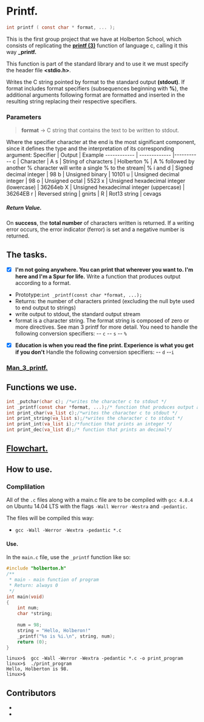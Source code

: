 # Printf.
```` c
int printf ( const char * format, ... );
````
This is the first group project that we have at Holberton School, which consists of replicating the **[printf (3)](http://man7.org/linux/man-pages/man3/printf.3.html)** function of language c, calling it this way **_printf.**

This function is part of the standard library **<cstdio>** and to use it we must specify the header file **<stdio.h>**.

Writes the C string pointed by format to the standard output **(stdout)**. If format includes format specifiers (subsequences beginning with **%**), the additional arguments following format are formatted and inserted in the resulting string replacing their respective specifiers.
### Parameters
 > **format** -> C string that contains the text to be written to stdout.
 
Where the specifier character at the end is the most significant component, since it defines the type and the interpretation of its corresponding argument:
 Specifier | Output | Example
------------ | ------------- |-----------
 c | Character | A
 s | String of characters | Holberton
 % | A % followed by another % character will write a single % to the stream| %
  i and d | Signed decimal integer | 98 
 b | Unsigned binary | 10101
 u | Unsigned decimal integer | 98
 o | Unsigned octal | 5523
 x | Unsigned hexadecimal integer (lowercase) | 36264eb
 X | Unsigned hexadecimal integer (uppercase) | 36264EB
 r | Reversed string | gnirts |
 R | Rot13 string | cevags
##### Return Value.
On **success**, the **total number** of characters written is returned.
If a writing error occurs, the error indicator (ferror) is set and a negative number is returned.
 
## The tasks.
-[x] **I'm not going anywhere. You can print that wherever you want to. I'm here and I'm a Spur for life.** 
Write a function that produces output according to a format.

- Prototype:``int _printf(const char *format, ...);``
- Returns: the number of characters printed (excluding the null byte used to end output to strings)
- write output to stdout, the standard output stream
- format is a character string. The format string is composed of zero or more directives. See man 3 printf for more detail. You need to handle the following conversion specifiers:
-- ``c``
-- ``s``
--  ``%``

 -[x] **Education is when you read the fine print. Experience is what you get if you don't**
Handle the following conversion specifiers:
-- ``d``
--``i``
### [Man_3_printf.](https://photos.app.goo.gl/pY1W7jWLFGHLPa3S6)
## Functions we use.

````c
int _putchar(char c); /*writes the character c to stdout */
int _printf(const char *format, ...);/* function that produces output according to a format.*/
int print_char(va_list c);/*writes the character c to stdout */
int print_string(va_list s);/*writes the character c to stdout */
int print_int(va_list i);/*function that prints an integer */
int print_dec(va_list d);/* function that prints an decimal*/
````
## [Flowchart.](https://photos.app.goo.gl/5SQMnxrmd7nkLr3a6)
## How to use.
### Complilation
All of the ``.c`` files along with a main.c file are to be compiled with ``gcc 4.8.4`` on Ubuntu 14.04 LTS with the flags ``-Wall Werror`` ``-Westra`` and ``-pedantic.``

The files will be compiled this way:
- ``gcc -Wall -Werror -Wextra -pedantic *.c``
#### Use.
In the ``main.c`` file, use the ``_printf`` function like so:
```c
#include "holberton.h"
/**
 * main - main function of program
 * Return: always 0
 */
int main(void)
{
	int num;
	char *string;
	
	num = 98;
	string = "Hello, Holberon!"
	_printf("%s is %i.\n", string, num);
	return (0);
}
```
```{bash}
linux>$  gcc -Wall -Werror -Wextra -pedantic *.c -o print_program
linux>$  ./print_program
Hello, Holberton is 98.
linux>$
```
## Contributors
- 
- 
